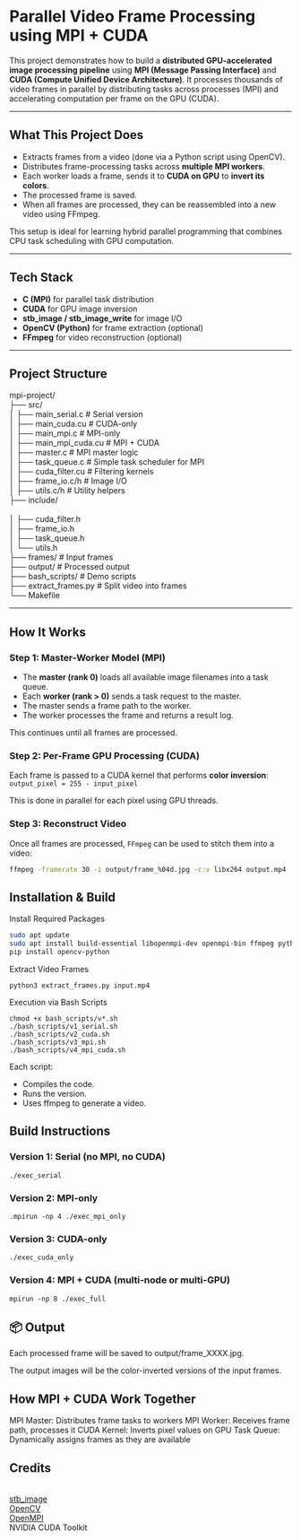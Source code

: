 # Parallel Video Frame Processing using MPI + CUDA

This project demonstrates how to build a **distributed GPU-accelerated image processing pipeline** using **MPI (Message Passing Interface)** and **CUDA (Compute Unified Device Architecture)**. It processes thousands of video frames in parallel by distributing tasks across processes (MPI) and accelerating computation per frame on the GPU (CUDA).

---

## What This Project Does

- Extracts frames from a video (done via a Python script using OpenCV).
- Distributes frame-processing tasks across **multiple MPI workers**.
- Each worker loads a frame, sends it to **CUDA on GPU** to **invert its colors**.
- The processed frame is saved.
- When all frames are processed, they can be reassembled into a new video using FFmpeg.

This setup is ideal for learning hybrid parallel programming that combines CPU task scheduling with GPU computation.

---

## Tech Stack

- **C (MPI)** for parallel task distribution
- **CUDA** for GPU image inversion
- **stb_image / stb_image_write** for image I/O
- **OpenCV (Python)** for frame extraction (optional)
- **FFmpeg** for video reconstruction (optional)

---

## Project Structure

mpi-project/
<br>├── src/
<br>│   ├── main_serial.c         # Serial version
<br>│   ├── main_cuda.cu          # CUDA-only
<br>│   ├── main_mpi.c            # MPI-only
<br>│   ├── main_mpi_cuda.cu      # MPI + CUDA
<br>│   ├── master.c              # MPI master logic
<br>│   ├── task_queue.c          # Simple task scheduler for MPI
<br>│   ├── cuda_filter.cu        # Filtering kernels
<br>│   ├── frame_io.c/h          # Image I/O
<br>│   ├── utils.c/h             # Utility helpers
<br>├── include/            
<br>│   ├── cuda_filter.h
<br>│   ├── frame_io.h
<br>│   ├── task_queue.h
<br>│   └── utils.h
<br>├── frames/                  # Input frames
<br>├── output/                  # Processed output
<br>├── bash_scripts/            # Demo scripts
<br>├── extract_frames.py        # Split video into frames
<br>└── Makefile


---

## How It Works

### Step 1: Master-Worker Model (MPI)

- The **master (rank 0)** loads all available image filenames into a task queue.
- Each **worker (rank > 0)** sends a task request to the master.
- The master sends a frame path to the worker.
- The worker processes the frame and returns a result log.

This continues until all frames are processed.

### Step 2: Per-Frame GPU Processing (CUDA)

Each frame is passed to a CUDA kernel that performs **color inversion**: `output_pixel = 255 - input_pixel`

This is done in parallel for each pixel using GPU threads.

### Step 3: Reconstruct Video

Once all frames are processed, `FFmpeg` can be used to stitch them into a video:
```bash
ffmpeg -framerate 30 -i output/frame_%04d.jpg -c:v libx264 output.mp4
```
## Installation & Build
Install Required Packages
```bash
sudo apt update
sudo apt install build-essential libopenmpi-dev openmpi-bin ffmpeg python3 python3-pip
pip install opencv-python
```
Extract Video Frames
```
python3 extract_frames.py input.mp4
```
Execution via Bash Scripts
```
chmod +x bash_scripts/v*.sh
./bash_scripts/v1_serial.sh
./bash_scripts/v2_cuda.sh
./bash_scripts/v3_mpi.sh
./bash_scripts/v4_mpi_cuda.sh
```
Each script:

- Compiles the code.
- Runs the version.
- Uses ffmpeg to generate a video.

##  Build Instructions

### Version 1: Serial (no MPI, no CUDA)
```
./exec_serial
```
### Version 2: MPI-only
```
.mpirun -np 4 ./exec_mpi_only
```
### Version 3: CUDA-only
```
./exec_cuda_only
```
### Version 4: MPI + CUDA (multi-node or multi-GPU)
```
mpirun -np 8 ./exec_full
```

## 📦 Output
Each processed frame will be saved to output/frame_XXXX.jpg.

The output images will be the color-inverted versions of the input frames.

## How MPI + CUDA Work Together

MPI Master: Distributes frame tasks to workers
MPI Worker: Receives frame path, processes it
CUDA Kernel: Inverts pixel values on GPU
Task Queue: Dynamically assigns frames as they are available

## Credits
<br>[stb_image](https://github.com/nothings/stb)
<br>[OpenCV](https://opencv.org/)
<br>[OpenMPI](https://www.open-mpi.org/)
<br>NVIDIA CUDA Toolkit